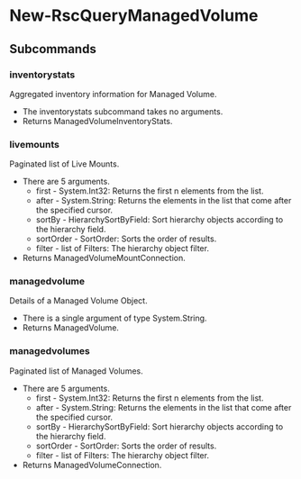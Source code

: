 # New-RscQueryManagedVolume
## Subcommands
### inventorystats
Aggregated inventory information for Managed Volume.

- The inventorystats subcommand takes no arguments.
- Returns ManagedVolumeInventoryStats.
### livemounts
Paginated list of Live Mounts.

- There are 5 arguments.
    - first - System.Int32: Returns the first n elements from the list.
    - after - System.String: Returns the elements in the list that come after the specified cursor.
    - sortBy - HierarchySortByField: Sort hierarchy objects according to the hierarchy field.
    - sortOrder - SortOrder: Sorts the order of results.
    - filter - list of Filters: The hierarchy object filter.
- Returns ManagedVolumeMountConnection.
### managedvolume
Details of a Managed Volume Object.

- There is a single argument of type System.String.
- Returns ManagedVolume.
### managedvolumes
Paginated list of Managed Volumes.

- There are 5 arguments.
    - first - System.Int32: Returns the first n elements from the list.
    - after - System.String: Returns the elements in the list that come after the specified cursor.
    - sortBy - HierarchySortByField: Sort hierarchy objects according to the hierarchy field.
    - sortOrder - SortOrder: Sorts the order of results.
    - filter - list of Filters: The hierarchy object filter.
- Returns ManagedVolumeConnection.
